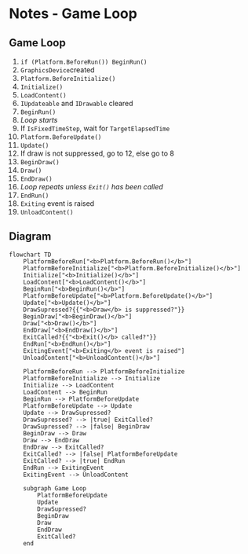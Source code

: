 # Notes - Game Loop

## Game Loop

1. `if (Platform.BeforeRun()) BeginRun()`
2. `GraphicsDevice`created
3. `Platform.BeforeInitialize()`
4. `Initialize()`
5. `LoadContent()`
6. `IUpdateable` and `IDrawable` cleared
7. `BeginRun()`
8. *Loop starts*
9. If `IsFixedTimeStep`, wait for `TargetElapsedTime`
10. `Platform.BeforeUpdate()`
11. `Update()`
12. If draw is not suppressed, go to 12, else go to 8
13. `BeginDraw()`
14. `Draw()`
15. `EndDraw()`
16. *Loop repeats unless `Exit()` has been called*
17. `EndRun()`
18. `Exiting` event is raised
19. `UnloadContent()`

## Diagram

```mermaid
flowchart TD
    PlatformBeforeRun["<b>Platform.BeforeRun()</b>"]
    PlatformBeforeInitialize["<b>Platform.BeforeInitialize()</b>"]
    Initialize["<b>Initialize()</b>"]
    LoadContent["<b>LoadContent()</b>"]
    BeginRun["<b>BeginRun()</b>"]
    PlatformBeforeUpdate["<b>Platform.BeforeUpdate()</b>"]
    Update["<b>Update()</b>"]
    DrawSupressed?{{"<b>Draw</b> is suppressed?"}}
    BeginDraw["<b>BeginDraw()</b>"]
    Draw["<b>Draw()</b>"]
    EndDraw["<b>EndDraw()</b>"]
    ExitCalled?{{"<b>Exit()</b> called?"}}
    EndRun["<b>EndRun()</b>"]
    ExitingEvent["<b>Exiting</b> event is raised"]
    UnloadContent["<b>UnloadContent()</b>"]

    PlatformBeforeRun --> PlatformBeforeInitialize
    PlatformBeforeInitialize --> Initialize
    Initialize --> LoadContent
    LoadContent --> BeginRun
    BeginRun --> PlatformBeforeUpdate
    PlatformBeforeUpdate --> Update
    Update --> DrawSupressed?
    DrawSupressed? --> |true| ExitCalled?
    DrawSupressed? --> |false| BeginDraw
    BeginDraw --> Draw
    Draw --> EndDraw
    EndDraw --> ExitCalled?
    ExitCalled? --> |false| PlatformBeforeUpdate
    ExitCalled? --> |true| EndRun
    EndRun --> ExitingEvent
    ExitingEvent --> UnloadContent

    subgraph Game Loop
        PlatformBeforeUpdate
        Update
        DrawSupressed?
        BeginDraw
        Draw
        EndDraw
        ExitCalled?
    end
```
